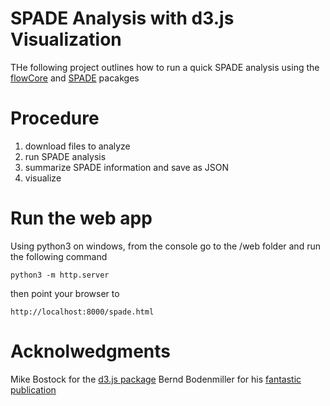 # SPADE Analysis with d3.js Visualization
THe following project outlines how to run a quick SPADE analysis using the [flowCore](http://www.bioconductor.org/packages/release/bioc/html/flowCore.html) and [SPADE](http://www.bioconductor.org/packages/release/bioc/html/spade.html) pacakges

# Procedure
 1. download files to analyze
 2. run SPADE analysis
 3. summarize SPADE information and save as JSON
 4. visualize

# Run the web app
Using python3 on windows, from the console go to the /web folder and run the following command

```
python3 -m http.server
```

then point your browser to 

```
http://localhost:8000/spade.html
```

# Acknolwedgments
Mike Bostock for the [d3.js package](https://github.com/mbostock/d3/wiki/Gallery)
Bernd Bodenmiller for his [fantastic publication](http://www.nature.com/nbt/journal/v30/n9/full/nbt.2317.html)